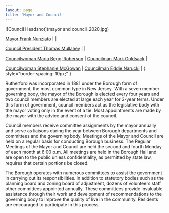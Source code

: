 ```yaml
---
layout: page
title: 'Mayor and Council'
---
```



![Council Headshot](mayor and council_2020.jpg)

[Mayor Frank Nunziato](frank-nunziato)                   |                                                     |

[Council President Thomas Mullahey](thomas-mullahey)     |                                                     |

[Councilwoman Maria Begg-Roberson](maria-begg-roberson)  |  [ Councilman Mark Goldsack](mark-goldsack)         |

[Councilwoman Stephanie McGowan](stephanie-mcgowan)      | [Councilman Eddie Narucki](eddie-narucki)           | 
{: style="border-spacing: 10px;" }

Rutherford was incorporated in 1881 under the Borough form of government, the most common type in New Jersey. With a seven member governing body, the mayor of the Borough is elected every four years and two council members are elected at large each year for 3-year terms. Under this form of government, council members act as the legislative body with the mayor voting only in the event of a tie. Most appointments are made by the mayor with the advice and consent of the council.

Council members receive committee assignments by the mayor annually and serve as liaisons during the year between Borough departments and committees and the governing body. Meetings of the Mayor and Council are held on a regular basis for conducting Borough business. The Regular Meetings of the Mayor and Council are held the second and fourth Monday of each month at 6:00 p.m.  All meetings are held in the Borough Hall and are open to the public unless confidentiality, as permitted by state law, requires that certain portions be closed.

The Borough operates with numerous committees to assist the government in carrying out its responsibilities. In addition to statutory bodies such as the planning board and zoning board of adjustment, dozens of volunteers staff other committees appointed annually. These committees provide invaluable assistance through their work and development of recommendations to the governing body to improve the quality of live in the community. Residents are encouraged to participate in this process.
